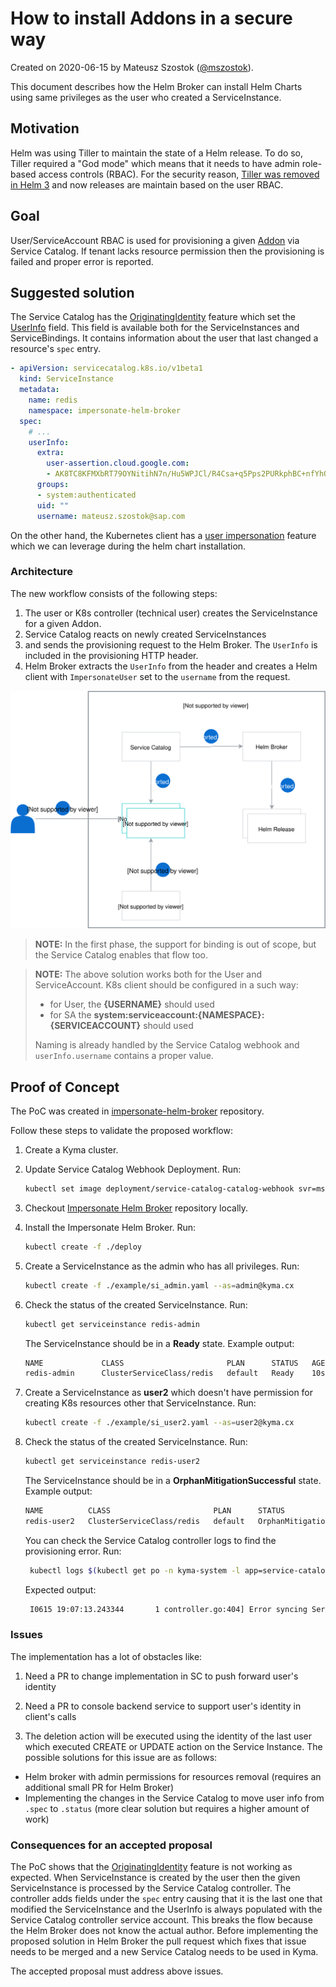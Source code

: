 # How to install Addons in a secure way 

Created on 2020-06-15 by Mateusz Szostok ([@mszostok](https://github.com/mszostok)).

This document describes how the Helm Broker can install Helm Charts using same privileges as the user who created a ServiceInstance.

## Motivation

Helm was using Tiller to maintain the state of a Helm release. To do so, Tiller required a "God mode" which means that it needs to have admin role-based access controls (RBAC). For the security reason, [Tiller was removed in Helm 3](https://helm.sh/docs/faq/#removal-of-tiller) and now releases are maintain based on the user RBAC.

## Goal

User/ServiceAccount RBAC is used for provisioning a given [Addon](https://github.com/kyma-project/addons) via Service Catalog. If tenant lacks resource permission then the provisioning is failed and proper error is reported.
  
## Suggested solution

The Service Catalog has the [OriginatingIdentity](https://github.com/kubernetes-sigs/service-catalog/blob/b6afbc9fec94e7b0d350f22e736d0484d181b351/pkg/features/features.go#L31-L37) feature which set the [UserInfo](https://github.com/kubernetes-sigs/service-catalog/blob/5068f67d9616bab9e21dae8a161578a034a0803a/pkg/apis/servicecatalog/v1beta1/types.go#L748-L754) field. This field is available both for the ServiceInstances and ServiceBindings. It contains information about the user that last changed a resource's `spec` entry.

```yaml
- apiVersion: servicecatalog.k8s.io/v1beta1
  kind: ServiceInstance
  metadata:
    name: redis
    namespace: impersonate-helm-broker
  spec:
    # ...
    userInfo:
      extra:
        user-assertion.cloud.google.com:
        - AK8TC8KFMXbRT79OYNitihN7n/Hu5WPJCl/R4Csa+q5Pps2PURkphBC+nfYhQ6//1Tk2GCz4rfLTSlLuav8gDTdwq/mWjpjUVrtTA4vhcuxJyPfo27VUkCFhYZ94X7UBgp35TdtPI+SPX8POwWM0JnJzR29wQ7aKdNitWnuS6GAkNxxHeKc6MWzuqppfs526DyfV6w+bEbwbnqDoAO0VuRfhEOUL1eOqpgCW01SF5qf8
      groups:
      - system:authenticated
      uid: ""
      username: mateusz.szostok@sap.com
```

On the other hand, the Kubernetes client has a [user impersonation](https://kubernetes.io/docs/reference/access-authn-authz/authentication/#user-impersonation) feature which we can leverage during the helm chart installation.

### Architecture 

The new workflow consists of the following steps:

1. The user or K8s controller (technical user) creates the ServiceInstance for a given Addon.
2. Service Catalog reacts on newly created ServiceInstances 
3. and sends the provisioning request to the Helm Broker. The `UserInfo` is included in the provisioning HTTP header. 
4. Helm Broker extracts the `UserInfo` from the header and creates a Helm client with `ImpersonateUser` set to the `username` from the request. 

<p align="center">
 <img alt="arch" src="./impersonate.svg"/>
</p>

> **NOTE:** In the first phase, the support for binding is out of scope, but the Service Catalog enables that flow too.

> **NOTE:** The above solution works both for the User and ServiceAccount. K8s client should be configured in a such way: 
> - for User, the **{USERNAME}** should used
> - for SA the **system:serviceaccount:{NAMESPACE}:{SERVICEACCOUNT}** should used
>
> Naming is already handled by the Service Catalog webhook and `userInfo.username` contains a proper value.

## Proof of Concept

The PoC was created in [impersonate-helm-broker](https://github.com/mszostok/impersonate-helm-broker) repository.

Follow these steps to validate the proposed workflow: 

1. Create a Kyma cluster.
2. Update Service Catalog Webhook Deployment. Run:
    ```bash
   kubectl set image deployment/service-catalog-catalog-webhook svr=mszostok/service-catalog-amd64:fixed-userinfo
    ```
3. Checkout [Impersonate Helm Broker](https://github.com/mszostok/impersonate-helm-broker) repository locally.
4. Install the Impersonate Helm Broker. Run:
    ```bash
    kubectl create -f ./deploy
    ```
5. Create a ServiceInstance as the admin who has all privileges. Run: 
    ```bash
   kubectl create -f ./example/si_admin.yaml --as=admin@kyma.cx
    ```
6. Check the status of the created ServiceInstance. Run:
    ```bash
    kubectl get serviceinstance redis-admin
    ```   
   The ServiceInstance should be in a **Ready** state. Example output:
   ```bash
   NAME             CLASS                       PLAN      STATUS   AGE
   redis-admin      ClusterServiceClass/redis   default   Ready    10s
   ```

7. Create a ServiceInstance as **user2** which doesn't have permission for creating K8s resources other that ServiceInstance. Run: 
    ```bash
   kubectl create -f ./example/si_user2.yaml --as=user2@kyma.cx
    ```
8. Check the status of the created ServiceInstance. Run:
    ```bash
    kubectl get serviceinstance redis-user2
    ```   
   The ServiceInstance should be in a **OrphanMitigationSuccessful** state. Example output:
   ```bash
   NAME          CLASS                       PLAN      STATUS                       AGE
   redis-user2   ClusterServiceClass/redis   default   OrphanMitigationSuccessful   13m
   ```

   You can check the Service Catalog controller logs to find the provisioning error. Run:
   ```bash
    kubectl logs $(kubectl get po -n kyma-system -l app=service-catalog-catalog-controller-manager --no-headers -ocustom-columns=name:.metadata.name) -n kyma-system -c controller-manager | grep "Error syncing ServiceInstance impersonate-helm-broker/redis-user2"
    ```
   Expected output: 
   ```bash
    I0615 19:07:13.243344       1 controller.go:404] Error syncing ServiceInstance impersonate-helm-broker/redis-user2 (retry: 0/15): Error provisioning ServiceInstance of ClusterServiceClass (K8S: "123-123-123-123-123-123" ExternalName: "redis") at ClusterServiceBroker "impersonate-helm-broker": Status: 500; ErrorMessage: <nil>; Description: namespaces is forbidden: User "user2@kyma.cx" cannot create resource "namespaces" in API group "" at the cluster scope; ResponseError: <nil>
   ```

### Issues

The implementation has a lot of obstacles like:

1. Need a PR to change implementation in SC to push forward user's identity

2. Need a PR to console backend service to support user's identity in client's calls

3. The deletion action will be executed using the identity of the last user which executed CREATE or UPDATE action on the Service Instance.
The possible solutions for this issue are as follows:

- Helm broker with admin permissions for resources removal (requires an additional small PR for Helm Broker)
- Implementing the changes in the Service Catalog to move user info from `.spec` to `.status` (more clear solution but requires a higher amount of work)

### Consequences for an accepted proposal

The PoC shows that the [OriginatingIdentity](https://github.com/kubernetes-sigs/service-catalog/blob/b6afbc9fec94e7b0d350f22e736d0484d181b351/pkg/features/features.go#L31-L37) feature is not working as expected. When ServiceInstance is created by the user then the given ServiceInstance is processed by the Service Catalog controller. The controller adds fields under the `spec` entry causing that it is the last one that modified the ServiceInstance and the UserInfo is always populated with the Service Catalog controller service account. This breaks the flow because the Helm Broker does not know the actual author. Before implementing the proposed solution in Helm Broker the pull request which fixes that issue needs to be merged and a new Service Catalog needs to be used in Kyma.

The accepted proposal must address above issues.